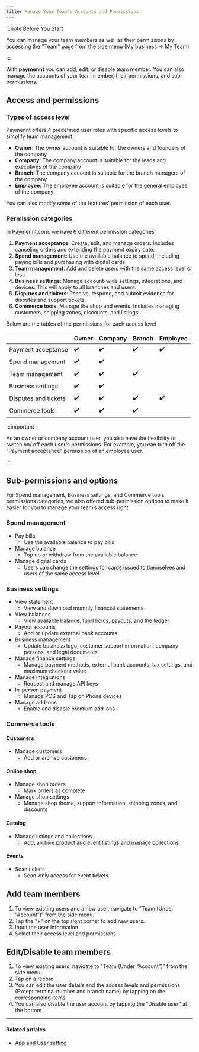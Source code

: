 ```yaml
---
title: Manage Your Team's Accounts and Permissions
---
```


:::note Before You Start

You can manage your team members as well as their permissions by accessing the "Team" page from the side menu (My business -> My Team)

:::

With **paymennt** you can add, edit, or disable team member. You can also manage the accounts of your team member, their permissions, and sub-permissions.

<!-- 1. [paymennt access and permissions for team memeber](1-access-and-permissions.md)
2. [Sub-permission in paymennt](2-sub-permissions.md)
3. [Add team memebers to your merchant account](3-add-team-member.md)
4. [Edit or disable team members in your merchant account](4-edit-disable-team-member.md) -->

## Access and permissions

### Types of access level

Paymennt offers 4 predefined user roles with specific access levels to simplify team management:

- **Owner**: The owner account is suitable for the owners and founders of the company
- **Company**: The company account is suitable for the leads and executives of the company
- **Branch**: The company account is suitable for the branch managers of the company
- **Employee**: The employee account is suitable for the general employee of the company

You can also modify some of the features’ permission of each user.

### Permission categories

In Paymennt.com, we have 6 different permission categories

1. **Payment acceptance**:
    Create, edit, and manage orders. Includes canceling orders and extending the payment expiry date.
2. **Spend management**:
    Use the available balance to spend, including paying bills and purchasing with digital cards.
3. **Team management**:
    Add and delete users with the same access level or less.
4. **Business settings**:
    Manage account-wide settings, integrations, and devices. This will apply to all branches and users.
5. **Disputes and tickets**:
    Resolve, respond, and submit evidence for disputes and support tickets.
6. **Commerce tools**:
    Manage the shop and events. Includes managing customers, shipping zones, discounts, and listings.

Below are the tables of the permissions for each access level

|                       | Owner | Company | Branch | Employee |
|-----------------------|-------|---------|--------|----------|
| Payment acceptance    |:heavy_check_mark:|:heavy_check_mark:|:heavy_check_mark:|:heavy_check_mark:|
| Spend management      |:heavy_check_mark:|:heavy_check_mark:| | |
| Team management       |:heavy_check_mark:|:heavy_check_mark:|:heavy_check_mark:| |
| Business settings     |:heavy_check_mark:|:heavy_check_mark:| | |
| Disputes and tickets  |:heavy_check_mark:|:heavy_check_mark:|:heavy_check_mark:|:heavy_check_mark:|
| Commerce tools        |:heavy_check_mark:|:heavy_check_mark:|:heavy_check_mark:| |

:::important

As an owner or company account user, you also have the flexibility to switch on/ off each user's permissions. For example, you can turn off the “Payment acceptance” permission of an employee user.

:::

## Sub-permissions and options

For Spend management, Business settings, and Commerce tools permissions categories, we also offered sub-permission options to make it easier for you to manage your team’s access right

### Spend management

- Pay bills
  - Use the available balance to pay bills
- Manage balance
  - Top up or withdraw from the available balance
- Manage digital cards
  - Users can change the settings for cards issued to themselves and users of the same access level

### Business settings

- View statement
  - View and download monthly financial statements
- View balances
  - View available balance, fund holds, payouts, and the ledger
- Payout accounts
  - Add or update external bank accounts
- Business management
  - Update business logo, customer support information, company persons, and legal documents
- Manage finance settings
  - Manage payment methods, external bank accounts, tax settings, and maximum checkout value
- Manage integrations
  - Request and manage API keys
- In-person payment
  - Manage POS and Tap on Phone devices
- Manage add-ons
  - Enable and disable premium add-ons

### Commerce tools

#### Customers

- Manage customers
  - Add or archive customers

#### Online shop

- Manage shop orders
  - Mark orders as complete
- Manage shop settings
  - Manage shop theme, support information, shipping zones, and discounts

#### Catalog

- Manage listings and collections
  - Add, archive product and event listings and manage collections

#### Events

- Scan tickets
  - Scan-only access for event tickets

## Add team members

1. To view existing users and a new user, navigate to "Team (Under “Account”)” from the side menu.
2. Tap the "+" on the top right corner to add new users.
3. Input the user information
4. Select their access level and permissions

## Edit/Disable team members

1. To view existing users, navigate to "Team (Under “Account”)” from the side menu.
2. Tap on a record
3. You can edit the user details and the access levels and permissions (Except terminal number and branch name) by tapping on the corresponding items
4. You can also disable the user account by tapping the “Disable user” at the bottom

***

#### Related articles

* [<ins>App and User setting</ins>](/2-account-management/4-app-and-user-settings/index.md)
